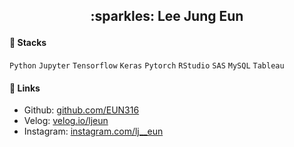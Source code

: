 <h2><p align='center'>:sparkles: Lee Jung Eun</p></h2>


#### :wrench: Stacks

`Python` `Jupyter` `Tensorflow` `Keras` `Pytorch` `RStudio` `SAS` `MySQL` `Tableau`


#### :link: Links

* Github: [github.com/EUN316](github.com/EUN316)
* Velog: [velog.io/ljeun](velog.io/ljeun)
* Instagram: [instagram.com/lj__eun](instagram.com/lj__eun)
